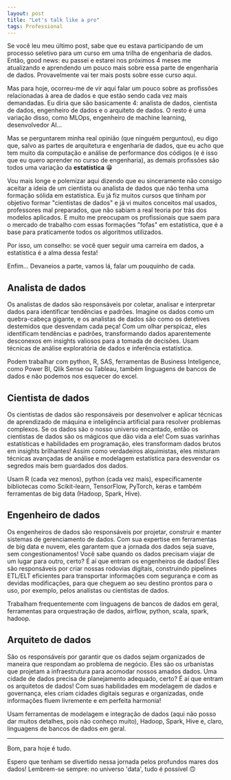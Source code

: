 ```yaml
---
layout: post
title: "Let's talk like a pro"
tags: Professional
---
```


Se você leu meu último post, sabe que eu estava participando de um processo seletivo para um curso em uma trilha de engenharia de dados. Então, good news: eu passei e estarei nos próximos 4 meses me atualizando e aprendendo um pouco mais sobre essa parte de engenharia de dados. Provavelmente vai ter mais posts sobre esse curso aqui.

Mas para hoje, ocorreu-me de vir aqui falar um pouco sobre as profissões relacionadas à area de dados e que estão sendo cada vez mais demandadas. Eu diria que são basicamente 4: analista de dados, cientista de dados, engenheiro de dados e o arquiteto de dados. O resto é uma variação disso, como MLOps, engenheiro de machine learning, desenvolvedor AI... 

Mas se perguntarem minha real opinião (que ninguém perguntou), eu digo que, salvo as partes de arquitetura e engenharia de dados, que eu acho que tem muito da computação e análise de performance dos códigos (e é isso que eu quero aprender no curso de engenharia), as demais profissões são todos uma variação da **estatística** 😁

Vou mais longe e polemizar aqui dizendo que eu sinceramente não consigo aceitar a ideia de um cientista ou analista de dados que não tenha uma formação sólida em estatística. Eu já fiz muitos cursos que tinham por objetivo formar "cientistas de dados" e já vi muitos conceitos mal usados, professores mal preparados, que não sabiam a real teoria por trás dos modelos aplicados. E muito me preocupam os profissionais que saem para o mercado de trabalho com essas formações "fofas" em estatística, que é a base para praticamente todos os algoritmos utilizados.

Por isso, um conselho: se você quer seguir uma carreira em dados, a estatística é a alma dessa festa! 

Enfim... Devaneios a parte, vamos lá, falar um pouquinho de cada.

## Analista de dados

Os analistas de dados são responsáveis por coletar, analisar e interpretar dados para identificar tendências e padrões. Imagine os dados como um quebra-cabeça gigante, e os analistas de dados são como os detetives destemidos que desvendam cada peça! Com um olhar perspicaz, eles identificam tendências e padrões, transformando dados aparentemente desconexos em insights valiosos para a tomada de decisões. Usam técnicas de análise exploratória de dados e inferência estatística.

Podem trabalhar com python, R, SAS, ferramentas de Business Inteligence, como Power BI, Qlik Sense ou Tableau, também linguagens de bancos de dados e não podemos nos esquecer do excel.

## Cientista de dados

Os cientistas de dados são responsáveis por desenvolver e aplicar técnicas de aprendizado de máquina e inteligência artificial para resolver problemas complexos. Se os dados são o nosso universo encantado, então os cientistas de dados são os mágicos que dão vida a ele! Com suas varinhas estatísticas e habilidades em programação, eles transformam dados brutos em insights brilhantes! Assim como verdadeiros alquimistas, eles misturam técnicas avançadas de análise e modelagem estatística para desvendar os segredos mais bem guardados dos dados.

Usam  R (cada vez menos), python (cada vez mais), especificamente bibliotecas como Scikit-learn, TensorFlow, PyTorch, keras e também ferramentas de big data (Hadoop, Spark, Hive).

## Engenheiro de dados

Os engenheiros de dados são responsáveis por projetar, construir e manter sistemas de gerenciamento de dados. Com sua expertise em ferramentas de big data e nuvem, eles garantem que a jornada dos dados seja suave, sem congestionamentos! Você sabe quando os dados precisam viajar de um lugar para outro, certo? É aí que entram os engenheiros de dados! Eles são responsáveis por criar nossas rodovias digitais, construindo pipelines ETL/ELT eficientes para transportar informações com segurança e com as devidas modificações, para que cheguem ao seu destino prontos para o uso, por exemplo, pelos analistas ou cientistas de dados.

Trabalham frequentemente com linguagens de bancos de dados em geral, ferramentas para orquestração de dados, airflow, python, scala, spark, hadoop.

## Arquiteto de dados

São os responsáveis por garantir que os dados sejam organizados de maneira que respondam ao problema de negócio. Eles são os urbanistas que projetam a infraestrutura para acomodar nossos amados dados. Uma cidade de dados precisa de planejamento adequado, certo? É aí que entram os arquitetos de dados! Com suas habilidades em modelagem de dados e governança, eles criam cidades digitais seguras e organizadas, onde informações fluem livremente e em perfeita harmonia!

Usam ferramentas de modelagem e integração de dados (aqui não posso dar muitos detalhes, pois não conheço muito), Hadoop, Spark, Hive e, claro, linguagens de bancos de dados em geral.

---
Bom, para hoje é tudo. 

Espero que tenham se divertido nessa jornada pelos profundos mares dos dados! Lembrem-se sempre: no universo 'data', tudo é possível 🙃	







